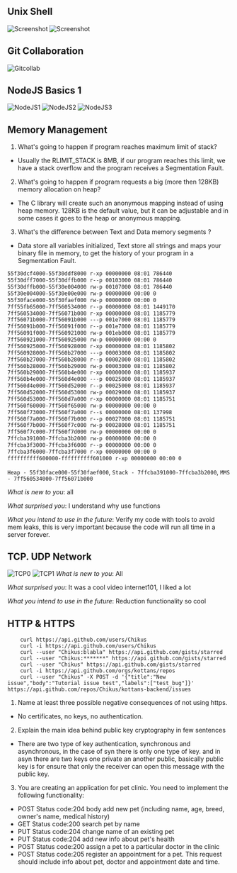 ## Unix Shell
![Screenshot](task_unix_shell/pic2.png)
![Screenshot](task_unix_shell/pic1.jpg)
## Git Collaboration
![Gitcollab](task_git_collaboration/git_collab.png)
## NodeJS Basics 1
![NodeJS1](node_basic_1/functional.png)
![NodeJS2](node_basic_1/Stream.png)
![NodeJS3](node_basic_1/learnyounode.png)
## Memory Management
1) What's going to happen if program reaches maximum limit of stack?
- Usually the RLIMIT_STACK is 8MB, if our program reaches this limit, we have a stack overflow and the program receives a Segmentation Fault.
2) What's going to happen if program requests a big (more then 128KB) memory allocation on heap?
- The C library will create such an anonymous mapping instead of using heap memory. 128KB is the default value, but it can be adjustable and in some cases it goes to the heap or anonymous mapping.
3) What's the difference between Text and Data memory segments ?
- Data store all variables initialized, Text store all strings and maps your binary file in memory, to get the history of your program in a Segmentation Fault.


```md
55f30dcf4000-55f30ddf8000 r-xp 00000000 08:01 786440                     /bin/bash
55f30dff7000-55f30dffb000 r--p 00103000 08:01 786440                     /bin/bash
55f30dffb000-55f30e004000 rw-p 00107000 08:01 786440                     /bin/bash
55f30e004000-55f30e00e000 rw-p 00000000 00:00 0
55f30face000-55f30faef000 rw-p 00000000 00:00 0                          [heap]
7ff55fb65000-7ff560534000 r--p 00000000 08:01 1449170                    /usr/lib/locale/locale-archive
7ff560534000-7ff56071b000 r-xp 00000000 08:01 1185779                    /lib/x86_64-linux-gnu/libc-2.27.so
7ff56071b000-7ff56091b000 ---p 001e7000 08:01 1185779                    /lib/x86_64-linux-gnu/libc-2.27.so
7ff56091b000-7ff56091f000 r--p 001e7000 08:01 1185779                    /lib/x86_64-linux-gnu/libc-2.27.so
7ff56091f000-7ff560921000 rw-p 001eb000 08:01 1185779                    /lib/x86_64-linux-gnu/libc-2.27.so
7ff560921000-7ff560925000 rw-p 00000000 00:00 0
7ff560925000-7ff560928000 r-xp 00000000 08:01 1185802                    /lib/x86_64-linux-gnu/libdl-2.27.so
7ff560928000-7ff560b27000 ---p 00003000 08:01 1185802                    /lib/x86_64-linux-gnu/libdl-2.27.so
7ff560b27000-7ff560b28000 r--p 00002000 08:01 1185802                    /lib/x86_64-linux-gnu/libdl-2.27.so
7ff560b28000-7ff560b29000 rw-p 00003000 08:01 1185802                    /lib/x86_64-linux-gnu/libdl-2.27.so
7ff560b29000-7ff560b4e000 r-xp 00000000 08:01 1185937                    /lib/x86_64-linux-gnu/libtinfo.so.5.9
7ff560b4e000-7ff560d4e000 ---p 00025000 08:01 1185937                    /lib/x86_64-linux-gnu/libtinfo.so.5.9
7ff560d4e000-7ff560d52000 r--p 00025000 08:01 1185937                    /lib/x86_64-linux-gnu/libtinfo.so.5.9
7ff560d52000-7ff560d53000 rw-p 00029000 08:01 1185937                    /lib/x86_64-linux-gnu/libtinfo.so.5.9
7ff560d53000-7ff560d7a000 r-xp 00000000 08:01 1185751                    /lib/x86_64-linux-gnu/ld-2.27.so
7ff560f60000-7ff560f65000 rw-p 00000000 00:00 0
7ff560f73000-7ff560f7a000 r--s 00000000 08:01 137998                     /usr/lib/x86_64-linux-gnu/gconv/gconv-modules.cache
7ff560f7a000-7ff560f7b000 r--p 00027000 08:01 1185751                    /lib/x86_64-linux-gnu/ld-2.27.so
7ff560f7b000-7ff560f7c000 rw-p 00028000 08:01 1185751                    /lib/x86_64-linux-gnu/ld-2.27.so
7ff560f7c000-7ff560f7d000 rw-p 00000000 00:00 0
7ffcba391000-7ffcba3b2000 rw-p 00000000 00:00 0                          [stack]
7ffcba3f3000-7ffcba3f6000 r--p 00000000 00:00 0                          [vvar]
7ffcba3f6000-7ffcba3f7000 r-xp 00000000 00:00 0                          [vdso]
ffffffffff600000-ffffffffff601000 r-xp 00000000 00:00 0                  [vsyscall]
```
`Heap - 55f30face000-55f30faef000`, `Stack - 7ffcba391000-7ffcba3b2000`, `MMS - 7ff560534000-7ff56071b000`

_What is new to you_: all

_What surprised you_: I understand why use functions

_What you intend to use in the future_: Verify my code with tools to avoid mem leaks, this is very important because the code will run all time in a server forever.

## TCP. UDP Network
![TCP0](task_networks/internet101.png)
![TCP1](task_networks/udacity.png)
_What is new to you_: All

_What surprised you_: It was a cool video internet101, I liked a lot

_What you intend to use in the future_: Reduction functionality so cool

## HTTP & HTTPS
```
    curl https://api.github.com/users/Chikus
    curl -i https://api.github.com/users/Chikus
    curl --user "Chikus:blabla" https://api.github.com/gists/starred
    curl --user "Chikus:*******" https://api.github.com/gists/starred
    curl --user "Chikus" https://api.github.com/gists/starred
    curl -i https://api.github.com/orgs/kottans/repos
    curl --user "Chikus" -X POST -d '{"title":"New issue","body":"Tutorial issue test","labels":["test_bug"]}' https://api.github.com/repos/Chikus/kottans-backend/issues
 ```
1) Name at least three possible negative consequences of not using https.
- No certificates, no keys, no authentication.
2) Explain the main idea behind public key cryptography in few sentences
- There are two type of key authentication, synchronous and asynchronous, in the case of syn there is only one type of key. and in asyn there are two keys one private an another public, basically public key is for ensure that only the receiver can open this message with the public key.
3) You are creating an application for pet clinic. You need to implement the following functionality:
- POST Status code:204 body add new pet (including name, age, breed, owner's name, medical history)
- GET Status code:200 search pet by name
- PUT Status code:204 change name of an existing pet
- PUT Status code:204 add new info about pet's health
- POST Status code:200 assign a pet to a particular doctor in the clinic
- POST Status code:205 register an appointment for a pet. This request should include info about pet, doctor and appointment date and time.
